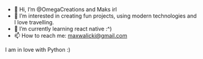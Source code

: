 - 👋 Hi, I’m @OmegaCreations and Maks irl
- 👀 I’m interested in creating fun projects, using modern technologies and I love travelling.
- 🌱 I’m currently learning react native :^)
- 📫 How to reach me: maxwalicki@gmail.com 

I am in love with Python :)

<!---
OmegaCreations/OmegaCreations is a ✨ special ✨ repository because its `README.md` (this file) appears on your GitHub profile.
You can click the Preview link to take a look at your changes.
--->
